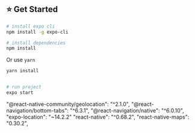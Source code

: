 ## :star: Get Started

```bash
# install expo cli
npm install -g expo-cli
```

```bash
# install dependencies
npm install
```

Or use `yarn`

```bash
yarn install
```

```bash

# run project
expo start
```

"@react-native-community/geolocation": "^2.1.0",
"@react-navigation/bottom-tabs": "^6.3.1",
"@react-navigation/native": "^6.0.10",
"expo-location": "~14.2.2"
"react-native": "^0.68.2",
"react-native-maps": "0.30.2",
